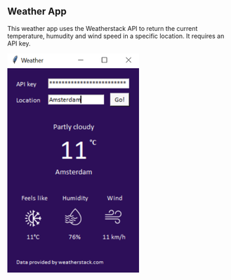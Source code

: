 ## Weather App

This weather app uses the Weatherstack API to return the current temperature, humudity and wind speed in a specific location. It requires an API key.

<p>
    <img src="app.PNG" width="300" height="500" />
</p>
